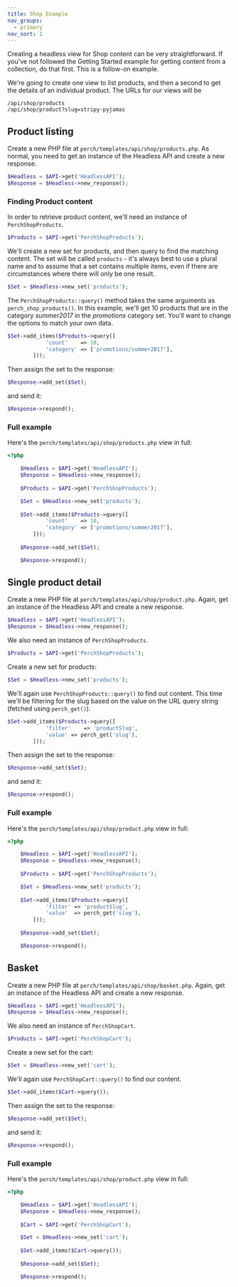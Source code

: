 ```yaml
---
title: Shop Example
nav_groups:
  - primary
nav_sort: 1
---
```


Creating a headless view for Shop content can be very straightforward. If you've not followed the Getting Started example for getting content from a collection, do that first. This is a follow-on example.

We're going to create one view to list products, and then a second to get the details of an individual product. The URLs for our views will be 

    /api/shop/products
    /api/shop/product?slug=stripy-pyjamas

## Product listing

Create a new PHP file at `perch/templates/api/shop/products.php`. As normal, you need to get an instance of the Headless API and create a new response.

```php
$Headless = $API->get('HeadlessAPI');
$Response = $Headless->new_response();
```

### Finding Product content

In order to retrieve product content, we'll need an instance of `PerchShopProducts`.

```php
$Products = $API->get('PerchShopProducts');
```

We'll create a new set for products, and then query to find the matching content. The set will be called `products` - it's always best to use a plural name and to assume that a set contains multiple items, even if there are circumstances where there will only be one result.

```php
$Set = $Headless->new_set('products');
```

The `PerchShopProducts::query()` method takes the same arguments as `perch_shop_products()`. In this example, we'll get 10 products that are in the category _summer2017_ in the _promotions_ category set. You'll want to change the options to match your own data.

```php
$Set->add_items($Products->query([
			'count'    => 10,
			'category' => ['promotions/summer2017'], 
		]));
```

Then assign the set to the response:

```php
$Response->add_set($Set);
```

and send it:

```php
$Response->respond();
```

### Full example

Here's the `perch/templates/api/shop/products.php` view in full:

```php
<?php

	$Headless = $API->get('HeadlessAPI');
	$Response = $Headless->new_response();
	
	$Products = $API->get('PerchShopProducts');

	$Set = $Headless->new_set('products');
	
	$Set->add_items($Products->query([
			'count'    => 10,
			'category' => ['promotions/summer2017'], 
		]));
	
	$Response->add_set($Set);	

	$Response->respond();
```

## Single product detail

Create a new PHP file at `perch/templates/api/shop/product.php`. Again, get an instance of the Headless API and create a new response.

```php
$Headless = $API->get('HeadlessAPI');
$Response = $Headless->new_response();
```

We also need an instance of `PerchShopProducts`.

```php
$Products = $API->get('PerchShopProducts');
```

Create a new set for products:

```php
$Set = $Headless->new_set('products');
```

We'll again use `PerchShopProducts::query()` to find out content. This time we'll be filtering for the slug based on the value on the URL query string (fetched using `perch_get()`).

```php
$Set->add_items($Products->query([
			'filter'    => 'productSlug',
			'value' => perch_get('slug'), 
		]));
```

Then assign the set to the response:

```php
$Response->add_set($Set);
```

and send it:

```php
$Response->respond();
```

### Full example

Here's the `perch/templates/api/shop/product.php` view in full:

```php
<?php

	$Headless = $API->get('HeadlessAPI');
	$Response = $Headless->new_response();
	
	$Products = $API->get('PerchShopProducts');

	$Set = $Headless->new_set('products');
	
	$Set->add_items($Products->query([
			'filter' => 'productSlug',
			'value'  => perch_get('slug'), 
		]));
	
	$Response->add_set($Set);	

	$Response->respond();
```

## Basket

Create a new PHP file at `perch/templates/api/shop/basket.php`. Again, get an instance of the Headless API and create a new response.

```php
$Headless = $API->get('HeadlessAPI');
$Response = $Headless->new_response();
```

We also need an instance of `PerchShopCart`.

```php
$Products = $API->get('PerchShopCart');
```

Create a new set for the cart:

```php
$Set = $Headless->new_set('cart');
```

We'll again use `PerchShopCart::query()` to find our content.

```php
$Set->add_items($Cart->query());
```

Then assign the set to the response:

```php
$Response->add_set($Set);
```

and send it:

```php
$Response->respond();
```

### Full example

Here's the `perch/templates/api/shop/product.php` view in full:

```php
<?php

	$Headless = $API->get('HeadlessAPI');
	$Response = $Headless->new_response();
	
	$Cart = $API->get('PerchShopCart');

	$Set = $Headless->new_set('cart');
	
	$Set->add_items($Cart->query());
	
	$Response->add_set($Set);	

	$Response->respond();
```